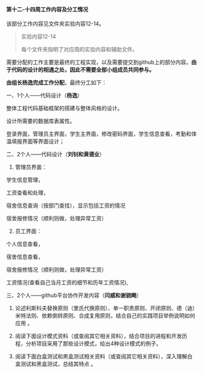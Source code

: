 #### 第十二-十四周工作内容及分工情况

该部分工作内容见文件夹实验内容12-14。

> 实验内容12-14
>
> 每个文件夹指明了对应周的实验内容和辅助文件。



需要分配的工作主要是最终的工程实现，以及需要提交到github上的部分内容。**由于代码的设计的相通之处，因此不需要全部小组成员共同参与。**

**由组长杨逸完成工作分配**，最终分工如下：

一、1个人——代码设计（**杨逸**）

整体工程代码基础框架的搭建与整体风格的设计。

设计所需要的数据库表属性。

登录界面，管理员主界面，学生主界面，修改密码界面，学生信息查看，考勤和体温填报界面等界面设计；



二、2个人——代码设计（**刘钊和黄德业**）

1. 管理员界面：

学生信息管理，

工资查看和处理，

宿舍信息查询（按部门查找），显示包括工资的情况

宿舍报修情况（顺利则做，处理异常工资）

2. 员工界面：

个人信息查看，

宿舍信息查看，

宿舍报修情况（顺利则做，处理异常工资）

工资情况(查看自己当月工资的细节和历年工资情况),



三、2个人——github平台协作开发内容（**闫威和谢骁飏**）

1. 论述利斯科夫替换原则（里氏代换原则）、单一职责原则、开闭原则、德（迪）米特法则、依赖倒转原则、合成复用原则，结合自己的实践项目举例说明如何应用 。

2. 阅读下面设计模式资料（或查阅其它相关资料），结合项目的进程和开发历程，分析项目采用了那些设计模式，给出4种设计模式的例子。
3. 阅读下面白盒测试和黑盒测试相关资料（或查阅其它相关资料），深入理解白盒测试和黑盒测试，总结其特点 。